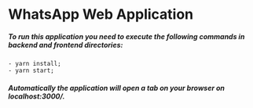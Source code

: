 # WhatsApp Web Application

##### To run this application you need to execute the following commands in backend and frontend directories: 
    - yarn install;
    - yarn start;


##### Automatically the application will open a tab on your browser on localhost:3000/.
